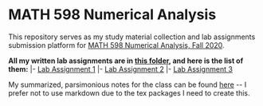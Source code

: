 # MATH 598 Numerical Analysis 

This repository serves as my study material collection and lab assignments submission platform for [MATH 598 Numerical Analysis, Fall 2020](https://www.math.mcgill.ca/gantumur/math578f20/ "MATH 598 Course Page"). 

**All my written lab assignments are in [this folder](Lab%20Assignments "Kai's MATH 578 lab assignments"), and here is the list of them:**
|- [Lab Assignment 1](Lab%20Assignments/Lab%20Assignment%201/lab_assignment_1.ipynb "Kai's MATH 578 lab assignment 1")
|- [Lab Assignment 2](Lab%20Assignments/Lab%20Assignment%202/lab_assignment_2.ipynb "Kai's MATH 578 lab assignment 2")
|- [Lab Assignment 3](Lab%20Assignments/Lab%20Assignment%203/lab_assignment_3.ipynb "Kai's MATH 578 lab assignment 3")

My summarized, parsimonious notes for the class can be found [here](Summarized%20Notes/MATH578_summarized_notes.pdf "Kai's MATH 578 Summarized Notes") -- I prefer not to use markdown due to the tex packages I need to create this. 
